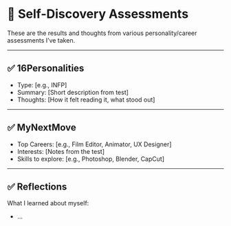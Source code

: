 # 🧠 Self-Discovery Assessments

These are the results and thoughts from various personality/career assessments I’ve taken.

---

## ✅ 16Personalities
- Type: [e.g., INFP]
- Summary: [Short description from test]
- Thoughts: [How it felt reading it, what stood out]

---

## ✅ MyNextMove
- Top Careers: [e.g., Film Editor, Animator, UX Designer]
- Interests: [Notes from the test]
- Skills to explore: [e.g., Photoshop, Blender, CapCut]

---

## ✅ Reflections
What I learned about myself:
- ...
